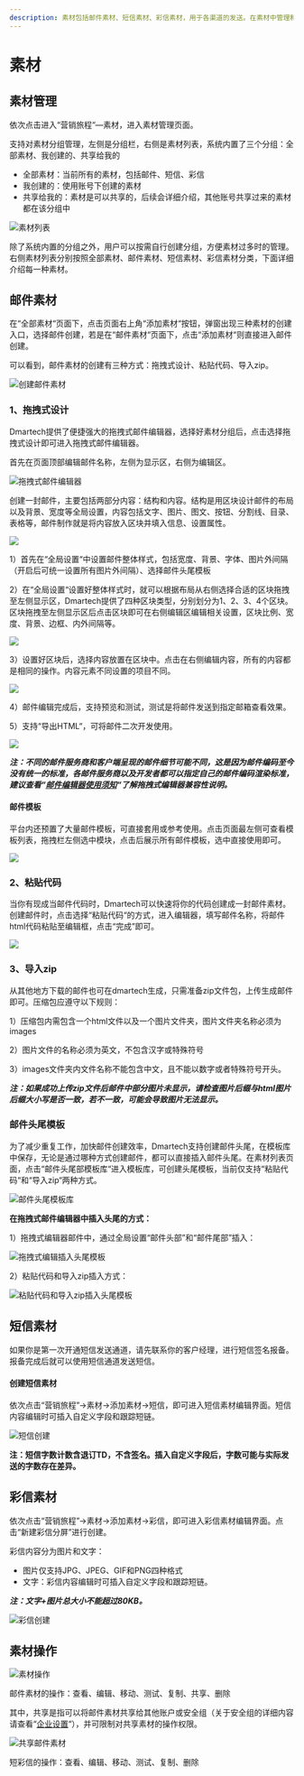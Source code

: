```yaml
---
description: 素材包括邮件素材、短信素材、彩信素材，用于各渠道的发送。在素材中管理和操作素材，通过营销旅程将素材推送给联系人。这是最基本的营销手段。
---
```


# 素材

## 素材管理

依次点击进入“营销旅程“—素材，进入素材管理页面。

支持对素材分组管理，左侧是分组栏，右侧是素材列表，系统内置了三个分组：全部素材、我创建的、共享给我的

* 全部素材：当前所有的素材，包括邮件、短信、彩信
* 我创建的：使用账号下创建的素材
* 共享给我的：素材是可以共享的，后续会详细介绍，其他账号共享过来的素材都在该分组中

![&#x7D20;&#x6750;&#x5217;&#x8868;](../.gitbook/assets/image%20%28438%29.png)

除了系统内置的分组之外，用户可以按需自行创建分组，方便素材过多时的管理。右侧素材列表分别按照全部素材、邮件素材、短信素材、彩信素材分类，下面详细介绍每一种素材。

## 邮件素材

在“全部素材“页面下，点击页面右上角“添加素材“按钮，弹窗出现三种素材的创建入口，选择邮件创建，若是在“邮件素材“页面下，点击“添加素材“则直接进入邮件创建。

可以看到，邮件素材的创建有三种方式：拖拽式设计、粘贴代码、导入zip。

![&#x521B;&#x5EFA;&#x90AE;&#x4EF6;&#x7D20;&#x6750;](../.gitbook/assets/image%20%28271%29.png)

### 1、拖拽式设计

Dmartech提供了便捷强大的拖拽式邮件编辑器，选择好素材分组后，点击选择拖拽式设计即可进入拖拽式邮件编辑器。

首先在页面顶部编辑邮件名称，左侧为显示区，右侧为编辑区。

![&#x62D6;&#x62FD;&#x5F0F;&#x90AE;&#x4EF6;&#x7F16;&#x8F91;&#x5668;](../.gitbook/assets/1%20%282%29.gif)

创建一封邮件，主要包括两部分内容：结构和内容。结构是用区块设计邮件的布局以及背景、宽度等全局设置，内容包括文字、图片、图文、按钮、分割线、目录、表格等，邮件制作就是将内容放入区块并填入信息、设置属性。

![](../.gitbook/assets/image%20%28629%29.png)

1）首先在“全局设置“中设置邮件整体样式，包括宽度、背景、字体、图片外间隔（开启后可统一设置所有图片外间隔）、选择邮件头尾模板

2）在“全局设置“设置好整体样式时，就可以根据布局从右侧选择合适的区块拖拽至左侧显示区，Dmartech提供了四种区块类型，分别划分为1、2、3、4个区块。区块拖拽至左侧显示区后点击区块即可在右侧编辑区编辑相关设置，区块比例、宽度、背景、边框、内外间隔等。

![](../.gitbook/assets/2%20%283%29.gif)

3）设置好区块后，选择内容放置在区块中。点击在右侧编辑内容，所有的内容都是相同的操作。内容元素不同设置的项目不同。

![](../.gitbook/assets/3%20%281%29.gif)

4）邮件编辑完成后，支持预览和测试，测试是将邮件发送到指定邮箱查看效果。

5）支持“导出HTML“，可将邮件二次开发使用。

![](../.gitbook/assets/image%20%28449%29.png)

_**注：不同的邮件服务商和客户端呈现的邮件细节可能不同，这是因为邮件编码至今没有统一的标准，各邮件服务商以及开发者都可以指定自己的邮件编码渲染标准，建议查看“**_[_**邮件编辑器使用须知**_](https://doc.dmartech.cn/qi-ta-shuo-ming/guan-yu-tuo-bian-ji-qi-jian-rong-xing-shuo-ming)_**“了解拖拽式编辑器兼容性说明。**_

#### 邮件模板

平台内还预置了大量邮件模板，可直接套用或参考使用。点击页面最左侧可查看模板列表，拖拽栏左侧选中模块，点击后展示所有邮件模板，选中直接使用即可。



![](../.gitbook/assets/321312-wo-shi-.gif)

### 2、粘贴代码

当你有现成当邮件代码时，Dmartech可以快速将你的代码创建成一封邮件素材。创建邮件时，点击选择“粘贴代码“的方式，进入编辑器，填写邮件名称，将邮件html代码粘贴至编辑框，点击“完成”即可。

![](../.gitbook/assets/222%20%281%29.gif)

### 3、导入zip

从其他地方下载的邮件也可在dmartech生成，只需准备zip文件包，上传生成邮件即可。压缩包应遵守以下规则：

1）压缩包内需包含一个html文件以及一个图片文件夹，图片文件夹名称必须为images

2）图片文件的名称必须为英文，不包含汉字或特殊符号

3）images文件夹内文件名称不能包含中文，且不能以数字或者特殊符号开头。

_**注：如果成功上传zip文件后邮件中部分图片未显示，请检查图片后缀与html图片后缀大小写是否一致，若不一致，可能会导致图片无法显示。**_

### 邮件头尾模板

为了减少重复工作，加快邮件创建效率，Dmartech支持创建邮件头尾，在模板库中保存，无论是通过哪种方式创建邮件，都可以直接插入邮件头尾。在素材列表页面，点击“邮件头尾部模板库“进入模板库，可创建头尾模板，当前仅支持“粘贴代码“和“导入zip“两种方式。

![&#x90AE;&#x4EF6;&#x5934;&#x5C3E;&#x6A21;&#x677F;&#x5E93;](../.gitbook/assets/555.gif)

**在拖拽式邮件编辑器中插入头尾的方式：**

1）拖拽式编辑器邮件中，通过全局设置“邮件头部”和“邮件尾部”插入：

![&#x62D6;&#x62FD;&#x5F0F;&#x7F16;&#x8F91;&#x63D2;&#x5165;&#x5934;&#x5C3E;&#x6A21;&#x677F;](../.gitbook/assets/wei-xin-jie-tu-20191021154629.png)

2）粘贴代码和导入zip插入方式： 

![&#x7C98;&#x8D34;&#x4EE3;&#x7801;&#x548C;&#x5BFC;&#x5165;zip&#x63D2;&#x5165;&#x5934;&#x5C3E;&#x6A21;&#x677F;](../.gitbook/assets/1231-a-wo-.png)

## 短信素材

如果你是第一次开通短信发送通道，请先联系你的客户经理，进行短信签名报备。报备完成后就可以使用短信通道发送短信。

#### 创建短信素材

依次点击“营销旅程”-&gt;素材-&gt;添加素材-&gt;短信，即可进入短信素材编辑界面。短信内容编辑时可插入自定义字段和跟踪短链。

![&#x77ED;&#x4FE1;&#x521B;&#x5EFA;](../.gitbook/assets/image%20%2861%29.png)

**注：短信字数计数含退订TD，不含签名。插入自定义字段后，字数可能与实际发送的字数存在差异。**

## 彩信素材

依次点击“营销旅程”-&gt;素材-&gt;添加素材-&gt;彩信，即可进入彩信素材编辑界面。点击“新建彩信分屏”进行创建。

彩信内容分为图片和文字：

* 图片仅支持JPG、JPEG、GIF和PNG四种格式
* 文字：彩信内容编辑时可插入自定义字段和跟踪短链。

_**注：文字+图片总大小不能超过80KB。**_

![&#x5F69;&#x4FE1;&#x521B;&#x5EFA;](../.gitbook/assets/444.gif)

## 素材操作

![&#x7D20;&#x6750;&#x64CD;&#x4F5C;](../.gitbook/assets/image%20%28353%29.png)

邮件素材的操作：查看、编辑、移动、测试、复制、共享、删除

其中，共享是指可以将邮件素材共享给其他账户或安全组（关于安全组的详细内容请查看“[企业设置](../ge-ren-zhong-xin/qi-ye-she-zhi.md)“），并可限制对共享素材的操作权限。

![&#x5171;&#x4EAB;&#x90AE;&#x4EF6;&#x7D20;&#x6750;](../.gitbook/assets/image%20%28394%29.png)

短彩信的操作：查看、编辑、移动、测试、复制、删除







